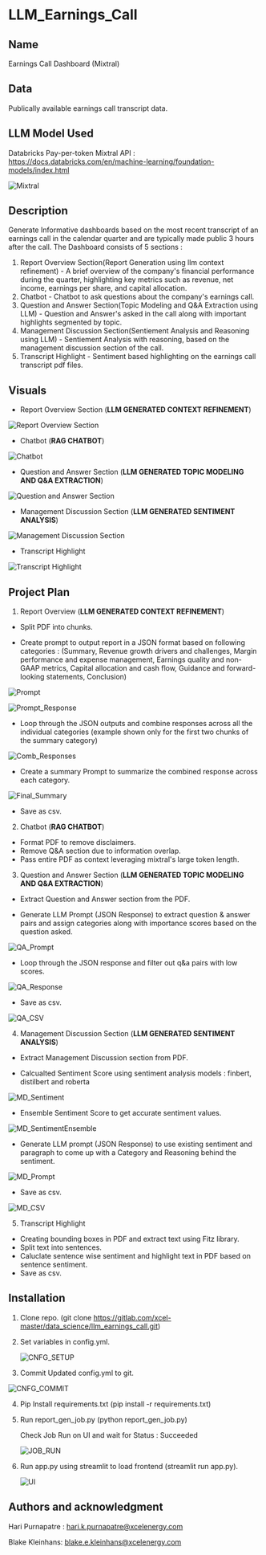 # LLM_Earnings_Call

## Name
Earnings Call Dashboard (Mixtral)

## Data
Publically available earnings call transcript data.

## LLM Model Used

Databricks Pay-per-token Mixtral API : https://docs.databricks.com/en/machine-learning/foundation-models/index.html

![Mixtral](/imgs/mixtral.PNG)

## Description
Generate Informative dashboards based on the most recent transcript of an earnings call in the calendar quarter and are typically made public 3 hours after the call. 
The Dashboard consists of 5 sections :
1. Report Overview Section(Report Generation using llm context refinement) -  A brief overview of the company's financial performance during the quarter, highlighting key metrics such as revenue, net income, earnings per share, and capital allocation.
2. Chatbot - Chatbot to ask questions about the company's earnings call.
3. Question and Answer Section(Topic Modeling and Q&A Extraction using LLM) -  Question and Answer's asked in the call along with important highlights segmented by topic.  
4. Management Discussion Section(Sentiement Analysis and Reasoning using LLM) - Sentiement Analysis with reasoning, based on the management discussion section of the call.   
5. Transcript Highlight - Sentiment based highlighting on the earnings call transcript pdf files.   


## Visuals
* Report Overview Section (**LLM GENERATED CONTEXT REFINEMENT**)

![Report Overview Section](./imgs/ir_report.PNG)

* Chatbot (**RAG CHATBOT**)

![Chatbot](./imgs/ir_chat.PNG) 

* Question and Answer Section (**LLM GENERATED TOPIC MODELING AND Q&A EXTRACTION**)

![Question and Answer Section](/imgs/ir_qa.PNG) 

* Management Discussion Section (**LLM GENERATED SENTIMENT ANALYSIS**)

![Management Discussion Section](./imgs/ir_md.PNG)

* Transcript Highlight

![Transcript Highlight](/imgs/ir_highlight.PNG)

## Project Plan

1. Report Overview (**LLM GENERATED CONTEXT REFINEMENT**)

  * Split PDF into chunks.

  * Create prompt to output report in a JSON format based on following categories : (Summary, Revenue growth drivers and challenges, Margin performance and expense management, Earnings quality and non-GAAP metrics, Capital allocation and cash flow, Guidance and forward-looking statements, Conclusion)

  ![Prompt](/imgs/p_overview.PNG)

  ![Prompt_Response](/imgs/ir_1.PNG)

  * Loop through the JSON outputs and combine responses across all the individual categories (example shown only for the first two chunks of the summary category)
  
  ![Comb_Responses](/imgs/ir_report_2.PNG)

  * Create a summary Prompt to summarize the combined response across each category.

  ![Final_Summary](/imgs/ir_report_3.PNG)
  
  * Save as csv.

2. Chatbot (**RAG CHATBOT**)
  * Format PDF to remove disclaimers.
  * Remove Q&A section due to information overlap.
  * Pass entire PDF as context leveraging mixtral's large token length.

3. Question and Answer Section (**LLM GENERATED TOPIC MODELING AND Q&A EXTRACTION**)

  * Extract Question and Answer section from the PDF.

  * Generate LLM Prompt (JSON Response) to extract question & answer pairs and assign categories along with importance scores based on the question asked.
  
  ![QA_Prompt](/imgs/ir_qa_1.PNG)

  * Loop through the JSON response and filter out q&a pairs with low scores.   

  ![QA_Response](/imgs/ir_qa_2.PNG)

  * Save as csv.

  ![QA_CSV](/imgs/ir_qa_3.PNG)

4. Management Discussion Section (**LLM GENERATED SENTIMENT ANALYSIS**)

  * Extract Management Discussion section from PDF.  

  * Calcualted Sentiment Score using sentiment analysis models : finbert, distilbert and roberta 

  ![MD_Sentiment](/imgs/ir_md_1.PNG)

  * Ensemble Sentiment Score to get accurate sentiment values.

  ![MD_SentimentEnsemble](/imgs/ir_md_2.PNG)


  * Generate LLM prompt (JSON Response) to use existing sentiment and paragraph to come up with a Category and Reasoning behind the sentiment. 

  ![MD_Prompt](/imgs/ir_md_3.PNG)

  * Save as csv.

  ![MD_CSV](/imgs/ir_md_4.PNG)

5. Transcript Highlight

 * Creating bounding boxes in PDF and extract text using Fitz library.
 * Split text into sentences.
 * Caluclate sentence wise sentiment and highlight text in PDF based on sentence sentiment.    
 * Save as csv.

## Installation
1. Clone repo. (git clone https://gitlab.com/xcel-master/data_science/llm_earnings_call.git)

2. Set variables in config.yml.

   ![CNFG_SETUP](/imgs/config_2.PNG)

3. Commit Updated config.yml to git.

  ![CNFG_COMMIT](/imgs/git_config.PNG)

4. Pip Install requirements.txt (pip install -r requirements.txt)

5. Run report_gen_job.py (python report_gen_job.py)

   Check Job Run on UI and wait for Status : Succeeded

   ![JOB_RUN](/imgs/job_run.PNG)

6. Run app.py using streamlit to load frontend (streamlit run app.py).

   ![UI](/imgs/UI.PNG)


## Authors and acknowledgment

Hari Purnapatre : hari.k.purnapatre@xcelenergy.com

Blake Kleinhans: blake.e.kleinhans@xcelenergy.com


